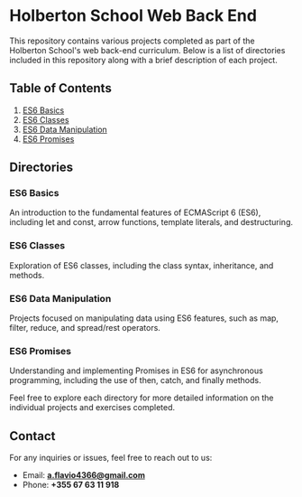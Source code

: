 # Holberton School Web Back End

This repository contains various projects completed as part of the Holberton School's web back-end curriculum. Below is a list of directories included in this repository along with a brief description of each project.

## Table of Contents
1. [ES6 Basics](https://github.com/FlavioAvdulla/holbertonschool-web_back_end/tree/main/ES6_basic)
2. [ES6 Classes](https://github.com/FlavioAvdulla/holbertonschool-web_back_end/tree/main/ES6_classes)
3. [ES6 Data Manipulation](https://github.com/FlavioAvdulla/holbertonschool-web_back_end/tree/main/ES6_data_manipulation)
4. [ES6 Promises](https://github.com/FlavioAvdulla/holbertonschool-web_back_end/tree/main/ES6_promise)

## Directories

### ES6 Basics
An introduction to the fundamental features of ECMAScript 6 (ES6), including let and const, arrow functions, template literals, and destructuring.

### ES6 Classes
Exploration of ES6 classes, including the class syntax, inheritance, and methods.

### ES6 Data Manipulation
Projects focused on manipulating data using ES6 features, such as map, filter, reduce, and spread/rest operators.

### ES6 Promises
Understanding and implementing Promises in ES6 for asynchronous programming, including the use of then, catch, and finally methods.

Feel free to explore each directory for more detailed information on the individual projects and exercises completed.

## Contact
For any inquiries or issues, feel free to reach out to us:

- Email: **a.flavio4366@gmail.com**
- Phone: **+355 67 63 11 918**
